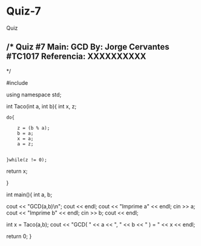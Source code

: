 # Quiz-7
Quiz


/*
Quiz #7
Main: GCD
By: Jorge Cervantes
#TC1017
Referencia: XXXXXXXXXX
---------------------------------------------------------------------
*/

#include <iostream>

using namespace std;

int Taco(int a, int b){
	int x, z;

	do{

		z = (b % a);
		b = a;
		x = a;
		a = z;


	}while(z != 0);

return x;

}

int main(){
	int a, b;

cout << "GCD(a,b)\n";
cout << endl;
cout << "Imprime a" << endl;
cin >> a;
cout << "Imprime b" << endl;
cin >> b;
cout << endl;

int x = Taco(a,b); 
cout << "GCD( " << a << ", " << b << " ) = " << x << endl;


return 0;
}
